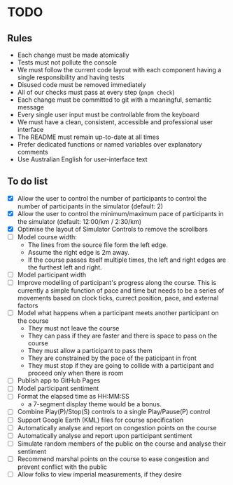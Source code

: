 # TODO

## Rules

- Each change must be made atomically
- Tests must not pollute the console
- We must follow the current code layout with each component having a single responsibility and having tests
- Disused code must be removed immediately
- All of our checks must pass at every step (`pnpm check`)
- Each change must be committed to git with a meaningful, semantic message
- Every single user input must be controllable from the keyboard
- We must have a clean, consistent, accessible and professional user interface
- The README must remain up-to-date at all times
- Prefer dedicated functions or named variables over explanatory comments
- Use Australian English for user-interface text

## To do list

- [x] Allow the user to control the number of participants to control the number of participants in the simulator (default: 2)
- [x] Allow the user to control the minimum/maximum pace of participants in the simulator (default: 12:00/km / 2:30/km)
- [x] Optimise the layout of Simulator Controls to remove the scrollbars
- [ ] Model course width:
  - The lines from the source file form the left edge.
  - Assume the right edge is 2m away.
  - If the course passes itself multiple times, the left and right edges are the furthest left and right.
- [ ] Model participant width
- [ ] Improve modelling of participant's progress along the course. This is currently a simple function of pace and time but needs to be a series of movements based on clock ticks, currect position, pace, and external factors
- [ ] Model what happens when a participant meets another participant on the course
  - They must not leave the course
  - They can pass if they are faster and there is space to pass on the course
  - They must allow a participant to pass them
  - They are constrained by the pace of the paticipant in front
  - They must stop if they are going to collide with a participant and proceed only when there is room
- [ ] Publish app to GitHub Pages
- [ ] Model participant sentiment
- [ ] Format the elapsed time as HH:MM:SS
  - a 7-segment display theme would be a bonus.
- [ ] Combine Play(P)/Stop(S) controls to a single Play/Pause(P) control
- [ ] Support Google Earth (KML) files for course specification
- [ ] Automatically analyse and report on congestion points on the course
- [ ] Automatically analyse and report upon participant sentiment
- [ ] Simulate random members of the public on the course and analyse their sentiment
- [ ] Recommend marshal points on the course to ease congestion and prevent conflict with the public
- [ ] Allow folks to view imperial measurements, if they desire
